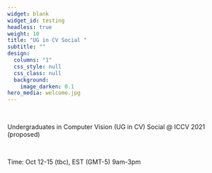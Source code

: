 ```yaml
---
widget: blank
widget_id: testing
headless: true
weight: 10
title: "UG in CV Social "
subtitle: ""
design:
  columns: "1"
  css_style: null
  css_class: null
  background:
    image_darken: 0.1
hero_media: welcome.jpg
---
```

<br>

Undergraduates in Computer Vision (UG in CV) Social @ ICCV 2021 (proposed)

<br>

Time: Oct 12-15 (tbc), EST (GMT-5) 9am-3pm